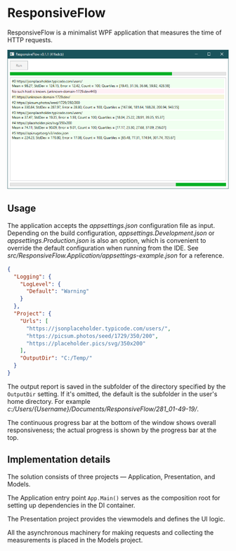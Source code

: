# ResponsiveFlow

ResponsiveFlow is a minimalist WPF application that measures the time of HTTP requests.

![](./assets/screenshot.png)

## Usage

The application accepts the _appsettings.json_ configuration file as input.
Depending on the build configuration, _appsettings.Development.json_ or _appsettings.Production.json_ is also an option, which is convenient to override the default configuration when running from the IDE.
See _src/ResponsiveFlow.Application/appsettings-example.json_ for a reference.

```json
{
  "Logging": {
    "LogLevel": {
      "Default": "Warning"
    }
  },
  "Project": {
    "Urls": [
      "https://jsonplaceholder.typicode.com/users/",
      "https://picsum.photos/seed/1729/350/200",
      "https://placeholder.pics/svg/350x200"
    ],
    "OutputDir": "C:/Temp/"
  }
}
```

The output report is saved in the subfolder of the directory specified by the `OutputDir` setting.
If it's omitted, the default is the subfolder in the user's home directory.
For example _c:/Users/{Username}/Documents/ResponsiveFlow/281_01-49-19/_.

The continuous progress bar at the bottom of the window shows overall responsiveness;
the actual progress is shown by the progress bar at the top.

## Implementation details

The solution consists of three projects — Application, Presentation, and Models.

The Application entry point `App.Main()` serves as the composition root for setting up dependencies in the DI container.

The Presentation project provides the viewmodels and defines the UI logic.

All the asynchronous machinery for making requests and collecting the measurements is placed in the Models project.
